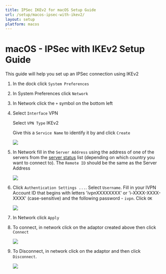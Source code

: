 ```yaml
---
title: IPSec IKEv2 for macOS Setup Guide
url: /setup/macos-ipsec-with-ikev2/
layout: setup
platform: macos
---
```

# macOS - IPSec with IKEv2 Setup Guide

This guide will help you set up an IPSec connection using IKEv2

1. In the dock click `System Preferences`

2. In System Preferences click `Network`

3. In Network click the `+` symbol on the bottom left

4. Select `Interface` VPN
   
   Select `VPN Type` IKEv2
   
   Give this a `Service Name` to identify it by and click `Create`

   ![](/images-static/uploads/mac-osx-ipsec-with-ikev2-004.png)

5. In Network fill in the `Server Address` using the address of one of the servers from the [server status](/status/) list (depending on which country you want to connect to). The `Remote ID` should be the same as the Server Address

   ![](/images-static/uploads/mac-osx-ipsec-with-ikev2-005.png)

6. Click `Authentication Settings ...`. Select `Username`. Fill in your IVPN Account ID that begins with letters 'ivpnXXXXXXXX' or 'i-XXXX-XXXX-XXXX' (case-sensitive) and the following password - `ivpn`. Click `OK`

   ![](/images-static/uploads/mac-osx-ipsec-with-ikev2-006.png)

7. In Network click `Apply`

8. To connect, in network click on the adaptor created above then click `Connect`

   ![](/images-static/uploads/mac-osx-ipsec-with-ikev2-008.png)

9. To Disconnect, in network click on the adaptor and then click `Disconnect`.

   ![](/images-static/uploads/mac-osx-ipsec-with-ikev2-009.png)

